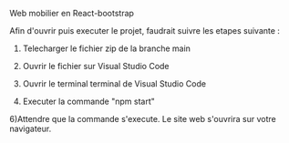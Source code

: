 Web mobilier en React-bootstrap


Afin d'ouvrir puis executer le projet, faudrait suivre les etapes suivante :

1) Telecharger le fichier zip de la branche main

3) Ouvrir le fichier sur Visual Studio Code

4) Ouvrir le terminal terminal de Visual Studio Code

5) Executer la commande "npm start"

6)Attendre que la commande s'execute. Le site web s'ouvrira sur votre navigateur.

